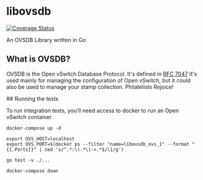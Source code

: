 libovsdb
========

[![Coverage Status](https://coveralls.io/repos/socketplane/libovsdb/badge.png?branch=master)](https://coveralls.io/r/socketplane/libovsdb?branch=master)

An OVSDB Library written in Go

## What is OVSDB?

OVSDB is the Open vSwitch Database Protocol.
It's defined in [RFC 7047](http://tools.ietf.org/html/rfc7047)
It's used mainly for managing the configuration of Open vSwitch, but it could also be used to manage your stamp collection. Philatelists Rejoice!

## Running the tests

To run integration tests, you'll need access to docker to run an Open vSwitch container.

```
docker-compose up -d

export OVS_HOST=localhost
export OVS_PORT=$(docker ps --filter "name=libovsdb_ovs_1" --format "{{.Ports}}" | sed 's/^.*:\(.*\)->.*$/\1/g')

go test -v ./...

docker-compose down
```
